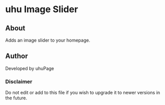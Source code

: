 # uhu Image Slider

## About

Adds an image slider to your homepage.

## Author

Developed by uhuPage

### Disclaimer

Do not edit or add to this file if you wish to upgrade it to newer versions in the future.

